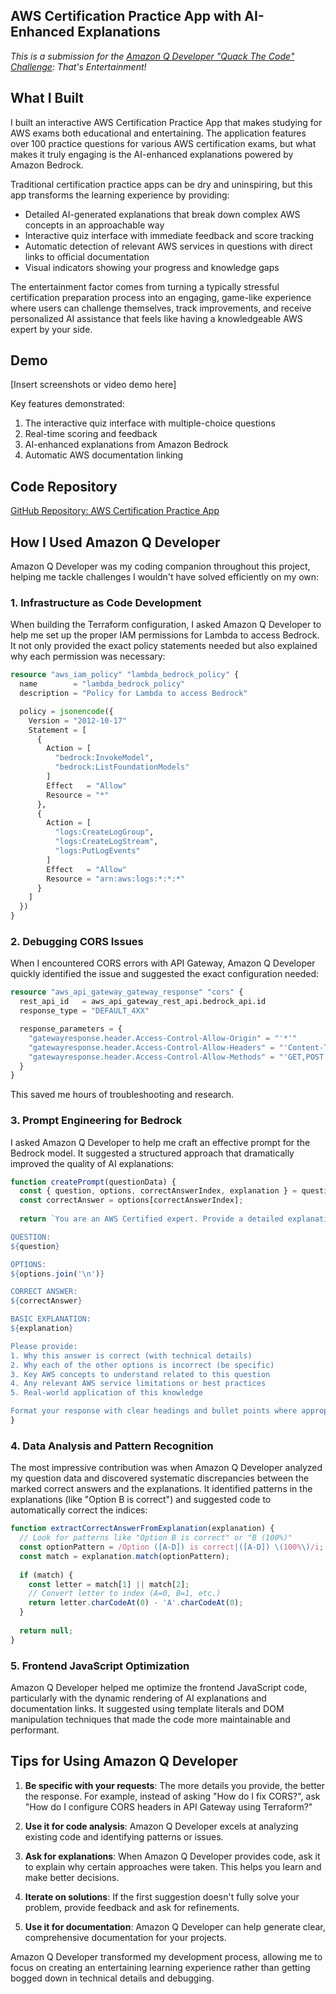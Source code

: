 ## AWS Certification Practice App with AI-Enhanced Explanations

*This is a submission for the [Amazon Q Developer "Quack The Code" Challenge](https://dev.to/challenges/aws-amazon-q-v2025-04-30): That's Entertainment!*

## What I Built

I built an interactive AWS Certification Practice App that makes studying for AWS exams both educational and entertaining. The application features over 100 practice questions for various AWS certification exams, but what makes it truly engaging is the AI-enhanced explanations powered by Amazon Bedrock.

Traditional certification practice apps can be dry and uninspiring, but this app transforms the learning experience by providing:

- Detailed AI-generated explanations that break down complex AWS concepts in an approachable way
- Interactive quiz interface with immediate feedback and score tracking
- Automatic detection of relevant AWS services in questions with direct links to official documentation
- Visual indicators showing your progress and knowledge gaps

The entertainment factor comes from turning a typically stressful certification preparation process into an engaging, game-like experience where users can challenge themselves, track improvements, and receive personalized AI assistance that feels like having a knowledgeable AWS expert by your side.

## Demo

[Insert screenshots or video demo here]

Key features demonstrated:
1. The interactive quiz interface with multiple-choice questions
2. Real-time scoring and feedback
3. AI-enhanced explanations from Amazon Bedrock
4. Automatic AWS documentation linking

## Code Repository

[GitHub Repository: AWS Certification Practice App](https://github.com/tinhtq/aws-certification-practice)

## How I Used Amazon Q Developer

Amazon Q Developer was my coding companion throughout this project, helping me tackle challenges I wouldn't have solved efficiently on my own:

### 1. Infrastructure as Code Development

When building the Terraform configuration, I asked Amazon Q Developer to help me set up the proper IAM permissions for Lambda to access Bedrock. It not only provided the exact policy statements needed but also explained why each permission was necessary:

```terraform
resource "aws_iam_policy" "lambda_bedrock_policy" {
  name        = "lambda_bedrock_policy"
  description = "Policy for Lambda to access Bedrock"

  policy = jsonencode({
    Version = "2012-10-17"
    Statement = [
      {
        Action = [
          "bedrock:InvokeModel",
          "bedrock:ListFoundationModels"
        ]
        Effect   = "Allow"
        Resource = "*"
      },
      {
        Action = [
          "logs:CreateLogGroup",
          "logs:CreateLogStream",
          "logs:PutLogEvents"
        ]
        Effect   = "Allow"
        Resource = "arn:aws:logs:*:*:*"
      }
    ]
  })
}
```

### 2. Debugging CORS Issues

When I encountered CORS errors with API Gateway, Amazon Q Developer quickly identified the issue and suggested the exact configuration needed:

```terraform
resource "aws_api_gateway_gateway_response" "cors" {
  rest_api_id   = aws_api_gateway_rest_api.bedrock_api.id
  response_type = "DEFAULT_4XX"

  response_parameters = {
    "gatewayresponse.header.Access-Control-Allow-Origin" = "'*'"
    "gatewayresponse.header.Access-Control-Allow-Headers" = "'Content-Type,X-Amz-Date,Authorization,X-Api-Key,X-Amz-Security-Token'"
    "gatewayresponse.header.Access-Control-Allow-Methods" = "'GET,POST,OPTIONS'"
  }
}
```

This saved me hours of troubleshooting and research.

### 3. Prompt Engineering for Bedrock

I asked Amazon Q Developer to help me craft an effective prompt for the Bedrock model. It suggested a structured approach that dramatically improved the quality of AI explanations:

```javascript
function createPrompt(questionData) {
  const { question, options, correctAnswerIndex, explanation } = questionData;
  const correctAnswer = options[correctAnswerIndex];
  
  return `You are an AWS Certified expert. Provide a detailed explanation for the following AWS exam question:

QUESTION:
${question}

OPTIONS:
${options.join('\n')}

CORRECT ANSWER:
${correctAnswer}

BASIC EXPLANATION:
${explanation}

Please provide:
1. Why this answer is correct (with technical details)
2. Why each of the other options is incorrect (be specific)
3. Key AWS concepts to understand related to this question
4. Any relevant AWS service limitations or best practices
5. Real-world application of this knowledge

Format your response with clear headings and bullet points where appropriate.`;
}
```

### 4. Data Analysis and Pattern Recognition

The most impressive contribution was when Amazon Q Developer analyzed my question data and discovered systematic discrepancies between the marked correct answers and the explanations. It identified patterns in the explanations (like "Option B is correct") and suggested code to automatically correct the indices:

```javascript
function extractCorrectAnswerFromExplanation(explanation) {
  // Look for patterns like "Option B is correct" or "B (100%)"
  const optionPattern = /Option ([A-D]) is correct|([A-D]) \(100%\)/i;
  const match = explanation.match(optionPattern);
  
  if (match) {
    const letter = match[1] || match[2];
    // Convert letter to index (A=0, B=1, etc.)
    return letter.charCodeAt(0) - 'A'.charCodeAt(0);
  }
  
  return null;
}
```

### 5. Frontend JavaScript Optimization

Amazon Q Developer helped me optimize the frontend JavaScript code, particularly with the dynamic rendering of AI explanations and documentation links. It suggested using template literals and DOM manipulation techniques that made the code more maintainable and performant.

## Tips for Using Amazon Q Developer

1. **Be specific with your requests**: The more details you provide, the better the response. For example, instead of asking "How do I fix CORS?", ask "How do I configure CORS headers in API Gateway using Terraform?"

2. **Use it for code analysis**: Amazon Q Developer excels at analyzing existing code and identifying patterns or issues.

3. **Ask for explanations**: When Amazon Q Developer provides code, ask it to explain why certain approaches were taken. This helps you learn and make better decisions.

4. **Iterate on solutions**: If the first suggestion doesn't fully solve your problem, provide feedback and ask for refinements.

5. **Use it for documentation**: Amazon Q Developer can help generate clear, comprehensive documentation for your projects.

Amazon Q Developer transformed my development process, allowing me to focus on creating an entertaining learning experience rather than getting bogged down in technical details and debugging.

<!-- By submitting this entry, you agree to receive communications from AWS regarding products, services, events, and special offers. You can unsubscribe at any time. Your information will be handled in accordance with [AWS's Privacy Policy](https://aws.amazon.com/privacy/). Additionally, your submission and project may be publicly featured on AWS's social media channels or related promotional materials. -->
